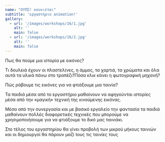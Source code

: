 ```yaml
---
name: "ΟΥΠΣ! κουνιέται"
subtitle: 'εργαστήριο animation!'
gallery:
  - url: '/images/workshops/16/1.jpg'
    alt: ''
    main: false
  - url: '/images/workshops/16/2.jpg'
    alt: ''
    main: false
---
```


Πως θα πούμε μια ιστορία με εικόνες?

Τι δουλειά έχουν οι πλαστελίνες, η άμμος, τα χαρτιά, τα χρώματα και όλα αυτά τα υλικά πάνω στο τραπέζι?Πόσα κλικ κάνει η φωτογραφική μηχανή?

Πώς ράβουμε τις εικόνες για να φτιάξουμε μια ταινία?

Τα παιδιά μέσα από το εργαστήριο μαθαίνουν να αφηγούνται ιστορίες μέσα από την «μαγική» τεχνική της κινούμενης εικόνας.

Μέσα από την συνεργασία και με βασικό εργαλείο την φαντασία τα παιδιά μαθαίνουν πολλές διαφορετικές τεχνικές που μπορούμε να χρησιμοποιήσουμε για να φτιάξουμε το δικό μας ταινιάκι.

Στο τέλος του εργαστηρίου θα γίνει προβολή των μικρού μήκους ταινιών και οι δημιουργοί θα πάρουν μαζί τους τις ταινίες τους